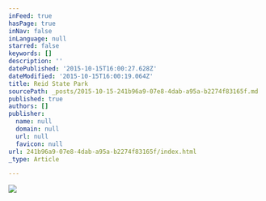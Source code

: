 ```yaml
---
inFeed: true
hasPage: true
inNav: false
inLanguage: null
starred: false
keywords: []
description: ''
datePublished: '2015-10-15T16:00:27.628Z'
dateModified: '2015-10-15T16:00:19.064Z'
title: Reid State Park
sourcePath: _posts/2015-10-15-241b96a9-07e8-4dab-a95a-b2274f83165f.md
published: true
authors: []
publisher:
  name: null
  domain: null
  url: null
  favicon: null
url: 241b96a9-07e8-4dab-a95a-b2274f83165f/index.html
_type: Article

---
```

![](https://the-grid-user-content.s3-us-west-2.amazonaws.com/75cd1cf3-b42c-4904-baf8-94c9f9a13491.jpg)